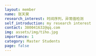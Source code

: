 ```yaml
---
layout: member
name: 张天昊
research_interest: 时间序列，异常值检测
self_introduction: my research interest
contact: 380041632@qq.com
img: assets/img/tiho.jpg
importance: 1
category: Master Students
page: false
---
```



